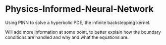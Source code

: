 # Physics-Informed-Neural-Network
Using PINN to solve a hyperbolic PDE, the infinite backstepping kernel. 

Will add more information at some point, to better explain how the boundary conditions are handled and why and what the equations are. 
